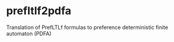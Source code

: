 # prefltlf2pdfa
Translation of PrefLTLf formulas to preference deterministic finite automaton (PDFA)
